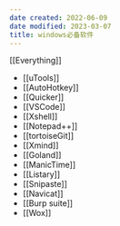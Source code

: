 ```yaml
---
date created: 2022-06-09
date modified: 2023-03-07
title: windows必备软件
---
```


[[Everything]]

- [[uTools]]
- [[AutoHotkey]]
- [[Quicker]]
- [[VSCode]]
- [[Xshell]]
- [[Notepad++]]
- [[tortoiseGit]]
- [[Xmind]]
- [[Goland]]
- [[ManicTime]]
- [[Listary]]
- [[Snipaste]]
- [[Navicat]]
- [[Burp suite]]
- [[Wox]]
